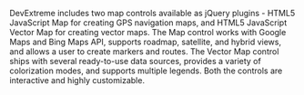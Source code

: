 DevExtreme includes two map controls available as jQuery plugins - HTML5 JavaScript Map for creating GPS navigation maps, and HTML5 JavaScript Vector Map for creating vector maps. The Map control works with Google Maps and Bing Maps API, supports roadmap, satellite, and hybrid views, and allows a user to create markers and routes. The Vector Map control ships with several ready-to-use data sources, provides a variety of colorization modes, and supports multiple legends. Both the controls are interactive and highly customizable.